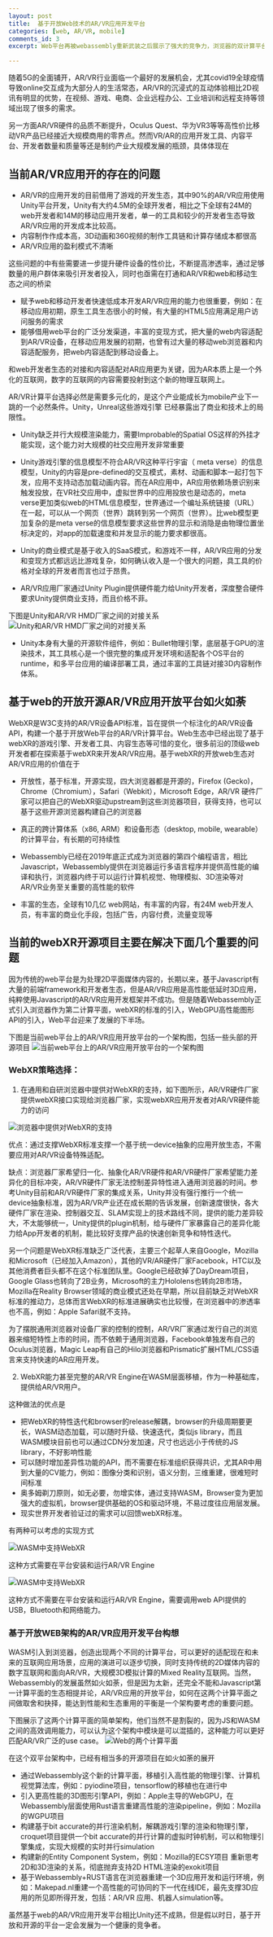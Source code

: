 ```yaml
---
layout: post
title:  基于开放Web技术的AR/VR应用开发平台
categories: [web, AR/VR, mobile]
comments_id: 3
excerpt: Web平台再被webassembly重新武装之后展示了强大的竞争力，浏览器的双计算平台驱动互联网从2D媒体互联网进入到2D Reality互联网

---
```



随着5G的全面铺开，AR/VR行业面临一个最好的发展机会，尤其covid19全球疫情导致online交互成为大部分人的生活常态，AR/VR的沉浸式的互动体验相比2D视讯有明显的优势，在视频、游戏、电商、企业远程办公、工业培训和远程支持等领域出现了很多的需求。

另一方面AR/VR硬件的品质不断提升，Oculus Quest、华为VR3等等高性价比移动VR产品已经接近大规模商用的零界点。然而VR/AR的应用开发工具、内容平台、开发者数量和质量等还是制约产业大规模发展的瓶颈，具体体现在

## 当前AR/VR应用开的存在的问题

 - AR/VR的应用开发的目前借用了游戏的开发生态，其中90%的AR/VR应用使用Unity平台开发，Unity有大约4.5M的全球开发者，相比之下全球有24M的web开发者和14M的移动应用开发者，单一的工具和较少的开发者生态导致AR/VR应用的开发成本比较高。
 - 内容制作作成本高，3D动画和360视频的制作工具链和计算存储成本都很高
 - AR/VR应用的盈利模式不清晰

这些问题的中有些需要进一步提升硬件设备的性价比，不断提高渗透率，通过足够数量的用户群体来吸引开发者投入，同时也亟需在打通和AR/VR和web和移动生态之间的桥梁
 - 赋予web和移动开发者快速低成本开发AR/VR应用的能力也很重要，例如：在移动应用初期，原生工具生态很小的时候，有大量的HTML5应用满足用户访问服务的需求
 - 能够借用web平台的广泛分发渠道，丰富的变现方式，把大量的web内容适配到AR/VR设备，在移动应用发展的初期，也曾有过大量的移动web浏览器和内容适配服务，把web内容适配到移动设备上。

和web开发者生态的对接和内容适配对AR应用更为关键，因为AR本质上是一个外化的互联网，数字的互联网的内容需要投射到这个新的物理互联网上。
 
 AR/VR计算平台选择必然是需要多元化的，是这个产业能成长为mobile产业下一跳的一个必然条件。Unity，Unreal这些游戏引擎 已经暴露出了商业和技术上的局限性。
 

 - Unity缺乏并行大规模渲染能力，需要Improbable的Spatial OS这样的外挂才能实现，这个能力对大规模的社交应用开发非常重要
 
 - Unity游戏引擎的信息模型不符合AR/VR这种平行宇宙（ meta verse）的信息模型，Unity的内容是pre-defined的交互模式，素材、动画和脚本一起打包下发，应用不支持动态加载动画内容。而在AR应用中，AR应用依赖场景识别来触发投放，在VR社交应用中，虚拟世界中的应用投放也是动态的，meta verse更加类似web的HTML信息模型，世界通过一个编址系统链接（URL）在一起，可以从一个网页（世界）跳转到另一个网页（世界）。比web模型更加复杂的是meta verse的信息模型要求这些世界的显示和消隐是由物理位置坐标决定的，对app的加载速度和并发显示的能力要求都很高。
 
 - Unity的商业模式是基于收入的SaaS模式，和游戏不一样，AR/VR应用的分发和变现方式都远远比游戏复杂，如何确认收入是一个很大的问题，具工具的价格对全球的开发者而言也过于昂贵。
 
 - AR/VR应用厂家通过Unity Plugin提供硬件能力给Unity开发者，深度整合硬件要求Unity提供商业支持，而且价格不菲。

 下图是Unity和AR/VR HMD厂家之间的对接关系
 ![Unity和AR/VR HMD厂家之间的对接关系](../images/unity-integration.png)


 - Unity本身有大量的开源软件组件，例如：Bullet物理引擎，底层基于GPU的渲染技术，其工具核心是一个很完整的集成开发环境和适配各个OS平台的runtime，和多平台应用的编译部署工具，通过丰富的工具链对接3D内容制作体系。
 
 ## 基于web的开放开源AR/VR应用开放平台如火如荼
 
WebXR是W3C支持的AR/VR设备API标准，旨在提供一个标注化的AR/VR设备API，构建一个基于开放Web平台的AR/VR计算平台。Web生态中已经出现了基于webXR的游戏引擎、开发者工具、内容生态等可惜的变化，很多前沿的顶级web开发者都在探索基于webXR来开发AR/VR应用。基于webXR的开放web生态对AR/VR应用的价值在于

 - 开放性，基于标准，开源实现，四大浏览器都是开源的，Firefox (Gecko)，Chrome（Chromium），Safari（Webkit），Microsoft Edge，AR/VR 硬件厂家可以把自己的WebXR驱动upstream到这些浏览器项目，获得支持，也可以基于这些开源浏览器构建自己的浏览器



 - 真正的跨计算体系（x86, ARM）和设备形态（desktop, mobile, wearable）的计算平台，有长期的可持续性
 - Webassembly已经在2019年底正式成为浏览器的第四个编程语言，相比Javascript，Webassembly提供在浏览器运行多语言程序并提供高性能的编译和执行，浏览器内终于可以运行计算机视觉、物理模拟、3D渲染等对AR/VR业务至关重要的高性能的软件
 - 丰富的生态，全球有10几亿 web网站，有丰富的内容，有24M web开发人员，有丰富的商业化手段，包括广告，内容付费，流量变现等
 
## 当前的webXR开源项目主要在解决下面几个重要的问题

因为传统的web平台是为处理2D平面媒体内容的，长期以来，基于Javascript有大量的前端framework和开发者生态，但是AR/VR应用是高性能低延时3D应用，纯粹使用Javascript的AR/VR应用开发框架并不成功。但是随着Webassembly正式引入浏览器作为第二计算平面，webXR的标准的引入，WebGPU高性能图形API的引入，Web平台迎来了发展的下半场。

下图是当前web平台上的AR/VR应用开放平台的一个架构图，包括一些头部的开源项目
 ![当前web平台上的AR/VR应用开放平台的一个架构图](../images/webXR-Architecture.png)



### WebXR策略选择：

 1. 在通用和自研浏览器中提供对WebXR的支持，如下图所示，AR/VR硬件厂家提供webXR接口实现给浏览器厂家，实现webXR应用开发者对AR/VR硬件能力的访问

![浏览器中提供对WebXR的支持](../images/webXR-integration.png)

优点：通过支撑WebXR标准支撑一个基于统一device抽象的应用开放生态，不需要应用对AR/VR设备特殊适配。

缺点：浏览器厂家希望归一化、抽象化AR/VR硬件和AR/VR硬件厂家希望能力差异化的目标冲突，AR/VR硬件厂家无法控制差异特性进入通用浏览器的时间。参考Unity目前和AR/VR硬件厂家的集成关系，Unity并没有强行推行一个统一device抽象标准，因为AR/VR产业还在成长期的告诉发展，创新速度很快，各大硬件厂家在渲染、控制器交互、SLAM实现上的技术路线不同，提供的能力差异较大，不太能够统一，Unity提供的plugin机制，给与硬件厂家暴露自己的差异化能力给App开发者的机制，能比较好支撑产品的快速创新竞争和特性迭代。

另一个问题是WebXR标准缺乏广泛代表，主要三个起草人来自Google，Mozilla和Microsoft（已经加入Amazon），其他的VR/AR硬件厂家Facebook，HTC以及其他消费者巨头都不在这个标准团队里。Google已经砍掉了DayDream项目，Google Glass也转向了2B业务，Microsoft的主力Hololens也转向2B市场，Mozilla在Reality Browser领域的商业模式还处在早期，所以目前缺乏对WebXR标准的推动力，总体而言WebXR的标准进展确实也比较慢，在浏览器中的渗透率也不高，例如：Apple Safari就不支持。

为了摆脱通用浏览器对设备厂家的控制的控制，AR/VR厂家通过发行自己的浏览器来缩短特性上市的时间，而不依赖于通用浏览器，Facebook单独发布自己的Oculus浏览器，Magic Leap有自己的Hilo浏览器和Prismatic扩展HTML/CSS语言来支持快速的AR应用开发。


 2. WebXR能力甚至完整的AR/VR Engine在WASM层面移植，作为一种基础库，提供给AR/VR用户。

这种做法的优点是

 - 把WebXR的特性迭代和browser的release解耦，browser的升级周期要更长，WASM动态加载，可以随时升级、快速迭代，类似js library，而且WASM模块目前也可以通过CDN分发加速，尺寸也远远小于传统的JS library，不好影响性能
 - 可以随时增加差异性功能的API，而不需要在标准组织获得共识，尤其AR中用到大量的CV能力，例如：图像分类和识别，语义分割，三维重建，很难短时间标准
 - 奥多姆剃刀原则，如无必要，勿增实体，通过支持WASM，Browser变为更加强大的虚拟机，browser提供基础的OS和驱动环境，不易过度往应用层发展。
 - 现实世界开发者验证过的需求可以回馈webXR标准。
 
 有两种可以考虑的实现方式

![WASM中支持WebXR](../images/webXR-wasm-integration-1.png)
 
这种方式需要在平台安装和运行AR/VR Engine

![WASM中支持WebXR](../images/webXR-wasm-integration-2.png)

这种方式不需要在平台安装和运行AR/VR Engine，需要调用web API提供的USB，Bluetooth和网络能力。


### 基于开放WEB架构的AR/VR应用开发平台构想

WASM引入到浏览器，创造出现两个不同的计算平台，可以更好的适配现在和未来的互联网应用场景，应用的演进可以逐步切换，同时支持传统的2D媒体内容的数字互联网和面向AR/VR，大规模3D模拟计算的Mixed Reality互联网。当然，Webassembly的发展虽然如火如荼，但是因为太新，还完全不能和Javascript第一计算平面的生态相提并论，AR/VR应用的开放平台，如何在这两个计算平面之间做取舍和抉择，能达到性能和生态重用的平衡是一个架构要考虑的重要问题。

下图展示了这两个计算平面的简单架构，他们当然不是割裂的，因为JS和WASM之间的高效调用能力，可以认为这个架构中模块是可以混插的，这种能力可以更好匹配AR/VR广泛的use case。
![Web的两个计算平面](../images/Two-WebXR-Architecture.png)

在这个双平台架构中，已经有相当多的开源项目在如火如荼的展开

 - 通过Webassembly这个新的计算平面，移植引入高性能的物理引擎、计算机视觉算法库，例如：pyiodine项目，tensorflow的移植也在进行中
 - 引入更高性能的3D图形引擎API，例如：Apple主导的WebGPU，在Webassembly层面使用Rust语言重建高性能的渲染pipeline，例如：Mozilla的WGPU项目
 - 构建基于bit accurate的并行渲染机制，解耦游戏引擎的渲染和物理引擎，croquet项目提供一个bit accurate的并行计算的虚拟时钟机制，可以和物理引擎集成，实现大规模的实时并行simulation
 - 构建新的Entity Component System，例如：Mozilla的ECSY项目
重新思考2D和3D渲染的关系，彻底抛弃支持2D HTML渲染的exokit项目
 - 基于Webassembly+RUST语言在浏览器重建一个3D应用开发和运行环境，例如：Makepad.nl重建一个高性能的可协同的下一代在线IDE，最先支撑3D应用的所见即所得开发，包括：AR/VR 应用、机器人simulation等。

虽然基于web的AR/VR应用开发平台相比Unity还不成熟，但是假以时日，基于开放和开源的平台一定会发展为一个健康的竞争者。
